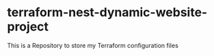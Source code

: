 # terraform-nest-dynamic-website-project
This is a Repository to store  my Terraform configuration files
